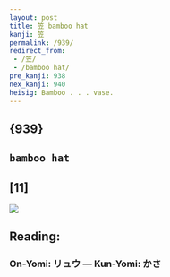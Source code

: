 ```yaml
---
layout: post
title: 笠 bamboo hat
kanji: 笠
permalink: /939/
redirect_from:
 - /笠/
 - /bamboo hat/
pre_kanji: 938
nex_kanji: 940
heisig: Bamboo . . . vase.
---
```


## {939}

## `bamboo hat`

## [11]

<div class="stroke"><img src="E7ACA0.png" /></div>

## Reading:

### On-Yomi: リュウ &mdash; Kun-Yomi: かさ
